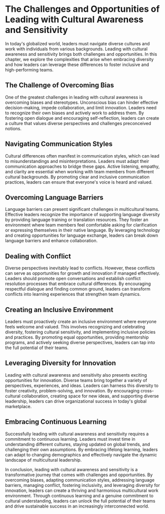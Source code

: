 The Challenges and Opportunities of Leading with Cultural Awareness and Sensitivity
==============================================================================================

In today's globalized world, leaders must navigate diverse cultures and work with individuals from various backgrounds. Leading with cultural awareness and sensitivity brings both challenges and opportunities. In this chapter, we explore the complexities that arise when embracing diversity and how leaders can leverage these differences to foster inclusive and high-performing teams.

The Challenge of Overcoming Bias
--------------------------------

One of the greatest challenges in leading with cultural awareness is overcoming biases and stereotypes. Unconscious bias can hinder effective decision-making, impede collaboration, and limit innovation. Leaders need to recognize their own biases and actively work to address them. By fostering open dialogue and encouraging self-reflection, leaders can create a culture that values diverse perspectives and challenges preconceived notions.

Navigating Communication Styles
-------------------------------

Cultural differences often manifest in communication styles, which can lead to misunderstandings and misinterpretations. Leaders must adapt their communication approaches to bridge these gaps. Active listening, empathy, and clarity are essential when working with team members from different cultural backgrounds. By promoting clear and inclusive communication practices, leaders can ensure that everyone's voice is heard and valued.

Overcoming Language Barriers
----------------------------

Language barriers can present significant challenges in multicultural teams. Effective leaders recognize the importance of supporting language diversity by providing language training or translation resources. They foster an environment where team members feel comfortable asking for clarification or expressing themselves in their native language. By leveraging technology and creating opportunities for language exchange, leaders can break down language barriers and enhance collaboration.

Dealing with Conflict
---------------------

Diverse perspectives inevitably lead to conflicts. However, these conflicts can serve as opportunities for growth and innovation if managed effectively. Leaders should promote open conversations and establish conflict resolution processes that embrace cultural differences. By encouraging respectful dialogue and finding common ground, leaders can transform conflicts into learning experiences that strengthen team dynamics.

Creating an Inclusive Environment
---------------------------------

Leaders must proactively create an inclusive environment where everyone feels welcome and valued. This involves recognizing and celebrating diversity, fostering cultural sensitivity, and implementing inclusive policies and practices. By promoting equal opportunities, providing mentorship programs, and actively seeking diverse perspectives, leaders can tap into the full potential of their teams.

Leveraging Diversity for Innovation
-----------------------------------

Leading with cultural awareness and sensitivity also presents exciting opportunities for innovation. Diverse teams bring together a variety of perspectives, experiences, and ideas. Leaders can harness this diversity to foster creativity, problem-solving, and innovation. By encouraging cross-cultural collaboration, creating space for new ideas, and supporting diverse leadership, leaders can drive organizational success in today's global marketplace.

Embracing Continuous Learning
-----------------------------

Successfully leading with cultural awareness and sensitivity requires a commitment to continuous learning. Leaders must invest time in understanding different cultures, staying updated on global trends, and challenging their own assumptions. By embracing lifelong learning, leaders can adapt to changing demographics and effectively navigate the dynamic landscape of multicultural leadership.

In conclusion, leading with cultural awareness and sensitivity is a transformative journey that comes with challenges and opportunities. By overcoming biases, adapting communication styles, addressing language barriers, managing conflict, fostering inclusivity, and leveraging diversity for innovation, leaders can create a thriving and harmonious multicultural work environment. Through continuous learning and a genuine commitment to cultural understanding, leaders can unlock the full potential of their teams and drive sustainable success in an increasingly interconnected world.
